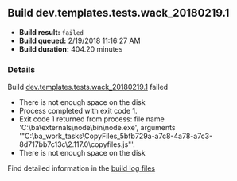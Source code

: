 ## Build dev.templates.tests.wack_20180219.1
- **Build result:** `failed`
- **Build queued:** 2/19/2018 11:16:27 AM
- **Build duration:** 404.20 minutes
### Details
Build [dev.templates.tests.wack_20180219.1](https://winappstudio.visualstudio.com/web/build.aspx?pcguid=a4ef43be-68ce-4195-a619-079b4d9834c2&builduri=vstfs%3a%2f%2f%2fBuild%2fBuild%2f25041) failed

+ There is not enough space on the disk
+ Process completed with exit code 1.
+ Exit code 1 returned from process: file name 'C:\ba\externals\node\bin\node.exe', arguments '"C:\ba\_work\_tasks\CopyFiles_5bfb729a-a7c8-4a78-a7c3-8d717bb7c13c\2.117.0\copyfiles.js"'.
+ There is not enough space on the disk

Find detailed information in the [build log files](https://uwpctdiags.blob.core.windows.net/buildlogs/dev.templates.tests.wack_20180219.1_logs.zip)
